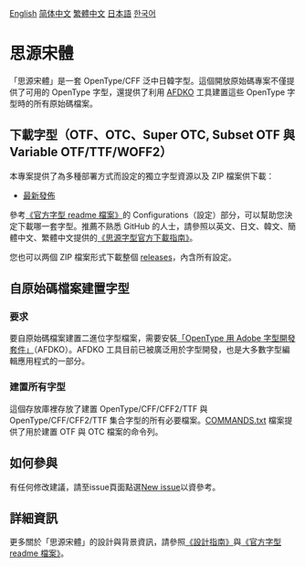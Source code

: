 [English](https://github.com/adobe-fonts/source-han-serif/) [简体中文](README-CN.md) [繁體中文](README-TW.md) [日本語](README-JP.md) [한국어](README-KR.md)

# 思源宋體

「思源宋體」是一套 OpenType/CFF 泛中日韓字型。這個開放原始碼專案不僅提供了可用的 OpenType 字型，還提供了利用 [AFDKO](https://github.com/adobe-type-tools/afdko/) 工具建置這些 OpenType 字型時的所有原始碼檔案。

## 下載字型（OTF、OTC、Super OTC, Subset OTF 與 Variable OTF/TTF/WOFF2）

本專案提供了為多種部署方式而設定的獨立字型資源以及 ZIP 檔案供下載：

* [最新發佈](https://github.com/adobe-fonts/source-han-serif/tree/release)

參考[《官方字型 readme 檔案》](https://github.com/adobe-fonts/source-han-serif/raw/release/SourceHanSerifReadMe.pdf)的 Configurations（設定）部分，可以幫助您決定下載哪一套字型。推薦不熟悉 GitHub 的人士，請參照以英文、日文、韓文、簡體中文、繁體中文提供的[《思源字型官方下載指南》](https://github.com/adobe-fonts/source-han-serif/raw/release/download-guide-source-han.pdf)。

您也可以两個 ZIP 檔案形式下載整個 [releases](../../releases)，內含所有設定。

## 自原始碼檔案建置字型

### 要求

要自原始碼檔案建置二進位字型檔案，需要安裝[「OpenType 用 Adobe 字型開發套件」](https://github.com/adobe-type-tools/afdko/)（AFDKO）。AFDKO 工具目前已被廣泛用於字型開發，也是大多數字型編輯應用程式的一部分。

### 建置所有字型

這個存放庫裡存放了建置 OpenType/CFF/CFF2/TTF 與 OpenType/CFF/CFF2/TTF 集合字型的所有必要檔案。[COMMANDS.txt](COMMANDS.txt) 檔案提供了用於建置 OTF 與 OTC 檔案的命令列。

## 如何參與

有任何修改建議，請至issue頁面點選[New issue](https://github.com/adobe-fonts/source-han-serif/issues)以資參考。

## 詳細資訊

更多關於「思源宋體」的設計與背景資訊，請參照[《設計指南》](https://github.com/adobe-fonts/source-han-serif/raw/release/SourceHanSerifDesignGuide.pdf)與[《官方字型 readme 檔案》](https://github.com/adobe-fonts/source-han-serif/raw/release/SourceHanSerifReadMe.pdf)。

